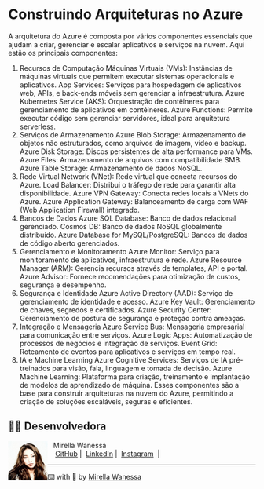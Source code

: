 # Construindo Arquiteturas no Azure

A arquitetura do Azure é composta por vários componentes essenciais que ajudam a criar, gerenciar e escalar aplicativos
e serviços na nuvem. Aqui estão os principais componentes:

1. Recursos de Computação
   Máquinas Virtuais (VMs): Instâncias de máquinas virtuais que permitem executar sistemas operacionais e aplicativos.
   App Services: Serviços para hospedagem de aplicativos web, APIs, e back-ends móveis sem gerenciar a infraestrutura.
   Azure Kubernetes Service (AKS): Orquestração de contêineres para gerenciamento de aplicativos em contêineres.
   Azure Functions: Permite executar código sem gerenciar servidores, ideal para arquitetura serverless.
2. Serviços de Armazenamento
   Azure Blob Storage: Armazenamento de objetos não estruturados, como arquivos de imagem, vídeo e backup.
   Azure Disk Storage: Discos persistentes de alta performance para VMs.
   Azure Files: Armazenamento de arquivos com compatibilidade SMB.
   Azure Table Storage: Armazenamento de dados NoSQL.
3. Rede
   Virtual Network (VNet): Rede virtual que conecta recursos do Azure.
   Load Balancer: Distribui o tráfego de rede para garantir alta disponibilidade.
   Azure VPN Gateway: Conecta redes locais a VNets do Azure.
   Azure Application Gateway: Balanceamento de carga com WAF (Web Application Firewall) integrado.
4. Bancos de Dados
   Azure SQL Database: Banco de dados relacional gerenciado.
   Cosmos DB: Banco de dados NoSQL globalmente distribuído.
   Azure Database for MySQL/PostgreSQL: Bancos de dados de código aberto gerenciados.
5. Gerenciamento e Monitoramento
   Azure Monitor: Serviço para monitoramento de aplicativos, infraestrutura e rede.
   Azure Resource Manager (ARM): Gerencia recursos através de templates, API e portal.
   Azure Advisor: Fornece recomendações para otimização de custos, segurança e desempenho.
6. Segurança e Identidade
   Azure Active Directory (AAD): Serviço de gerenciamento de identidade e acesso.
   Azure Key Vault: Gerenciamento de chaves, segredos e certificados.
   Azure Security Center: Gerenciamento de postura de segurança e proteção contra ameaças.
7. Integração e Mensageria
   Azure Service Bus: Mensageria empresarial para comunicação entre serviços.
   Azure Logic Apps: Automatização de processos de negócios e integração de serviços.
   Event Grid: Roteamento de eventos para aplicativos e serviços em tempo real.
8. IA e Machine Learning
   Azure Cognitive Services: Serviços de IA pré-treinados para visão, fala, linguagem e tomada de decisão.
   Azure Machine Learning: Plataforma para criação, treinamento e implantação de modelos de aprendizado de máquina.
   Esses componentes são a base para construir arquiteturas na nuvem do Azure, permitindo a criação de soluções
   escaláveis, seguras e eficientes.
   
## 👩‍💻 Desenvolvedora
   
   <p>
       <img 
         align="left" 
         width="80" 
         src="https://github.com/Mirellawanessa/DIO-Trilha-Java-Basico/blob/main/GitHub/imagens/User.jpeg?raw=true"
       />
       <p>&nbsp;&nbsp;&nbsp;Mirella Wanessa<br>
       &nbsp;&nbsp;&nbsp;
       <a href="https://github.com/Mirellawanessa">GitHub</a>&nbsp;|&nbsp;
       <a href="https://www.linkedin.com/in/mirellawanessa/">LinkedIn</a>&nbsp;|&nbsp;
       <a href="https://www.instagram.com/_mirella.page/?next=%2F">Instagram</a>
       &nbsp;|&nbsp;</p>
   </p>
   
   ---
   
   ⌨️ with 💜 by [Mirella Wanessa](https://github.com/Mirellawanessa)
